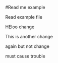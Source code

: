 #Read me example

Read example file 

HEloo change

This is another change

again but not change

must cause trouble